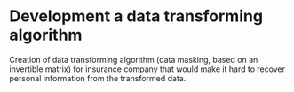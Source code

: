# Development a data transforming algorithm

Creation of data transforming algorithm (data masking, based on an invertible matrix) for insurance company that would make it hard to recover personal information from the transformed data.
